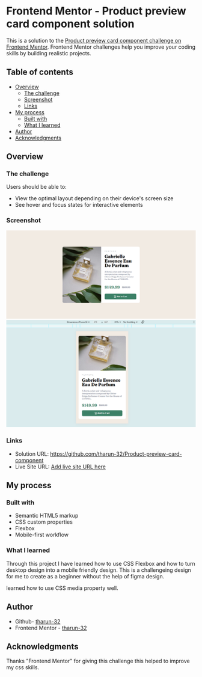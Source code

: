 # Frontend Mentor - Product preview card component solution

This is a solution to the [Product preview card component challenge on Frontend Mentor](https://www.frontendmentor.io/challenges/product-preview-card-component-GO7UmttRfa). Frontend Mentor challenges help you improve your coding skills by building realistic projects. 

## Table of contents

- [Overview](#overview)
  - [The challenge](#the-challenge)
  - [Screenshot](#screenshot)
  - [Links](#links)
- [My process](#my-process)
  - [Built with](#built-with)
  - [What I learned](#what-i-learned)
- [Author](#author)
- [Acknowledgments](#acknowledgments)
## Overview

### The challenge

Users should be able to:

- View the optimal layout depending on their device's screen size
- See hover and focus states for interactive elements

### Screenshot
![desktop view](design/desktop-view.png)
![mobile view](design/mobile-view.png)

### Links

- Solution URL: https://github.com/tharun-32/Product-preview-card-component
- Live Site URL: [Add live site URL here](https://your-live-site-url.com)

## My process

### Built with

- Semantic HTML5 markup
- CSS custom properties
- Flexbox
- Mobile-first workflow

### What I learned

Through this project I have learned how to use CSS Flexbox and how to turn desktop design into a mobile friendly design. This is a challengeing
design for me to create as a beginner without the help of figma design.

learned how to use CSS media property well. 

## Author

- Github- [tharun-32](https://github.com/tharun-32)
- Frontend Mentor - [tharun-32](https://www.frontendmentor.io/profile/tharun-32)

## Acknowledgments

Thanks "Frontend Mentor" for giving this challenge this helped to improve my css skills.
